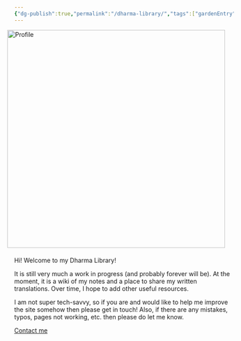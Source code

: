 ```yaml
---
{"dg-publish":true,"permalink":"/dharma-library/","tags":["gardenEntry"]}
---
```


<img src="/img/user/website/rabbit.png" alt="Profile" style="float: right; margin: 0 20px 20px 0; width: 500px;"><br><br><br>Hi! Welcome to my Dharma Library! 

It is still very much a work in progress (and probably forever will be). At the moment, it is a wiki of my notes and a place to share my written translations. Over time, I hope to add other useful resources.

I am not super tech-savvy, so if you are and would like to help me improve the site somehow then please get in touch! Also, if there are any mistakes, typos, pages not working, etc. then please do let me know.

[Contact me](mailto:shahartene108@gmail.com)
